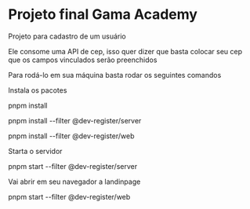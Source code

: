 # Projeto final Gama Academy

<p>Projeto para cadastro de um usuário</p>
<p>Ele consome uma API  de cep, isso quer dizer que basta
    colocar seu cep que os campos vinculados serão preenchidos</p>

<p> Para rodá-lo em sua máquina basta rodar os seguintes comandos</p>
<p>Instala os pacotes</p>
<p> pnpm install </p>
<p> pnpm install --filter @dev-register/server</p>
<p>pnpm install --filter @dev-register/web</p>

<p>Starta o servidor</p>
<p>pnpm start --filter @dev-register/server</p>

<p>Vai abrir em seu navegador a landinpage</p>
 <p>pnpm start --filter @dev-register/web</p>
